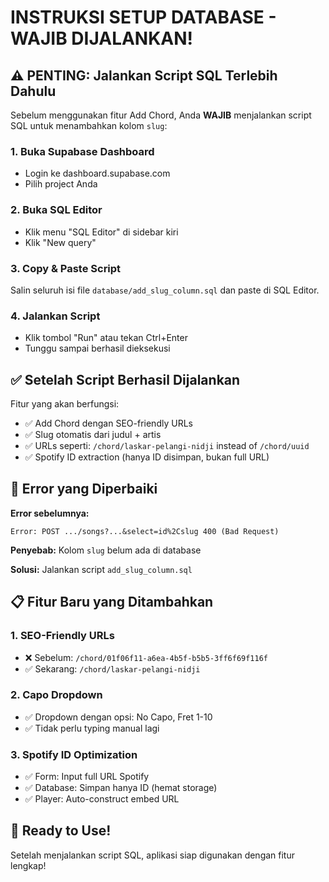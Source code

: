 # INSTRUKSI SETUP DATABASE - WAJIB DIJALANKAN!

## ⚠️ PENTING: Jalankan Script SQL Terlebih Dahulu

Sebelum menggunakan fitur Add Chord, Anda **WAJIB** menjalankan script SQL untuk menambahkan kolom `slug`:

### 1. Buka Supabase Dashboard
- Login ke dashboard.supabase.com
- Pilih project Anda

### 2. Buka SQL Editor
- Klik menu "SQL Editor" di sidebar kiri
- Klik "New query"

### 3. Copy & Paste Script
Salin seluruh isi file `database/add_slug_column.sql` dan paste di SQL Editor.

### 4. Jalankan Script
- Klik tombol "Run" atau tekan Ctrl+Enter
- Tunggu sampai berhasil dieksekusi

## ✅ Setelah Script Berhasil Dijalankan

Fitur yang akan berfungsi:
- ✅ Add Chord dengan SEO-friendly URLs
- ✅ Slug otomatis dari judul + artis
- ✅ URLs seperti: `/chord/laskar-pelangi-nidji` instead of `/chord/uuid`
- ✅ Spotify ID extraction (hanya ID disimpan, bukan full URL)

## 🔧 Error yang Diperbaiki

**Error sebelumnya:**
```
Error: POST .../songs?...&select=id%2Cslug 400 (Bad Request)
```

**Penyebab:** Kolom `slug` belum ada di database

**Solusi:** Jalankan script `add_slug_column.sql`

## 📋 Fitur Baru yang Ditambahkan

### 1. SEO-Friendly URLs
- ❌ Sebelum: `/chord/01f06f11-a6ea-4b5f-b5b5-3ff6f69f116f`
- ✅ Sekarang: `/chord/laskar-pelangi-nidji`

### 2. Capo Dropdown
- ✅ Dropdown dengan opsi: No Capo, Fret 1-10
- ✅ Tidak perlu typing manual lagi

### 3. Spotify ID Optimization
- ✅ Form: Input full URL Spotify
- ✅ Database: Simpan hanya ID (hemat storage)
- ✅ Player: Auto-construct embed URL

## 🚀 Ready to Use!

Setelah menjalankan script SQL, aplikasi siap digunakan dengan fitur lengkap!
